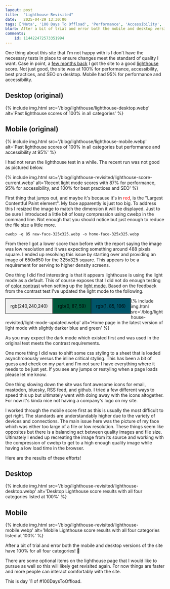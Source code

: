 ```yaml
---
layout: post
title:  "Lighthouse Revisited"
date:   2025-04-29 13:30:00
tags: ['Meta', '100 Days To Offload', 'Performance', 'Accessibility', 'SEO', 'Best Practices', 'Light and Dark', 'Lighthouse']
blurb: After a bit of trial and error both the mobile and desktop versions of the site have 100% for all four categories! 🎉
comments:
    id: 114422472573351994
---
```

<style>
.box {
  float: left;
  /* height: 50px; */
  /* width: 50px; */
  padding: 15px;
  text-align: center;
  vertical-align: center;
  margin-bottom: 15px;
  border: 1px solid light-dark(rgb(26, 26, 26), rgb(240,240,240));
  color: black;
  /* clear: both; */
}
.white {background-color: rgb(240,240,240);}
.black {background-color: rgb(26, 26, 26);color:white;}
.medium-green {background-color: rgb(0, 87, 59);}
.bright-green {background-color: rgb(32, 255, 188);}
.medium-blue {background-color: rgb(1, 85, 106);}
.bright-blue {background-color: rgb(25, 209, 255);}
</style>

One thing about this site that I'm not happy with is I don't have the necessary tests in place to ensure changes meet the standard of quality I want. Case in point, a [few months back] I got the site to a good [lighthouse] score. Not just good, the site was at 100% for performance, accessibility, best practices, and SEO on desktop. Mobile had 95% for performance and accessibility.

## Desktop (original)

{% include img.html src='/blog/lighthouse/lighthouse-desktop.webp' alt='Past lighthouse scores of 100% in all categories' %}

## Mobile (original)

{% include img.html src='/blog/lighthouse/lighthouse-mobile.webp' alt='Past lighthouse scores of 100% in all categories but performance and accessibility at 95%' %}

I had not rerun the lighthouse test in a while. The recent run was not good as pictured below.

{% include img.html src='/blog/lighthouse-revisited/lighthouse-score-current.webp' alt='Recent light mode scores with 87% for performance, 95% for accessibility, and 100% for best practices and SEO' %}

First thing that jumps out, and maybe it's because it's in <span style="color:red">red</span>, is the "Largest Contentful Paint element". My face apparently is just too big. To address this I resized the image to match the dimension it will be displayed. Just to be sure I introduced a little bit of lossy compression using cwebp in the command line. Not enough that you should notice but just enough to reduce the file size a little more.

~~~
cwebp -q 85 new-face-325x325.webp -o home-face-325x325.webp
~~~

From there I got a lower score than before with the report saying the image was low resolution and it was expecting something around 488 pixels square. I ended up resolving this issue by starting over and providing an image of 650x650 for the 325x325 square. This appears to be a requirement for serving to higher density screens.

One thing I did find interesting is that it appears lighthouse is using the light mode as a default. This of course exposes that I did not do enough testing of [color contrast] when setting up the [light mode]. Based on the feedback from the contrast test I've updated the light mode to the following.

<div class="box white">rgb(240,240,240)</div><div class="box medium-green">rgb(0, 87, 59)</div><div class="box medium-blue">rgb(1, 85, 106)</div>

{% include img.html src='/blog/lighthouse-revisited/light-mode-updated.webp' alt='Home page in the latest version of light mode with slightly darker blue and green' %}

As you may expect the dark mode which existed first and was used in the original test meets the contrast requirements.

One more thing I did was to shift some css styling to a sheet that is loaded asynchronously versus the inline critical styling. This has been a bit of guess and check on my part and I'm not sure I have everything where it needs to be just yet. If you see any jumps or restyling when a page loads please let me know.

One thing slowing down the site was font awesome icons for email, mastodon, bluesky, RSS feed, and github. I tried a few different ways to speed this up but ultimately went with doing away with the icons altogether. For now it's kinda nice not having a company's logo on my site.

I worked through the mobile score first as this is usually the most difficult to get right. The standards are understandably higher due to the variety of devices and connections. The main issue here was the picture of my face which was either too large of a file or low resolution. These things seem like opposites but there is a balancing act between quality images and file size. Ultimately I ended up recreating the image from its source and working with the compression of cwebp to get to a high enough quality image while having a low load time in the browser.

Here are the results of these efforts!

## Desktop
{% include img.html src='/blog/lighthouse-revisited/lighthouse-desktop.webp' alt='Desktop Lighthouse score results with all four categories listed at 100%' %}

## Mobile
{% include img.html src='/blog/lighthouse-revisited/lighthouse-mobile.webp' alt='Mobile Lighthouse score results with all four categories listed at 100%' %}

After a bit of trial and error both the mobile and desktop versions of the site have 100% for all four categories! 🎉

There are some optional items on the lighthouse page that I would like to pursue as well so this will likely get revisited again. For now things are faster and more people can interact comfortably with the site.

This is day 11 of #100DaysToOffload.

[few months back]: /blog/2024/07/26/lighthouse
[lighthouse]: https://github.com/GoogleChrome/lighthouse
[color contrast]: https://dequeuniversity.com/rules/axe/4.10/color-contrast
[light mode]: /blog/2025/04/16/light-and-dark-revisited